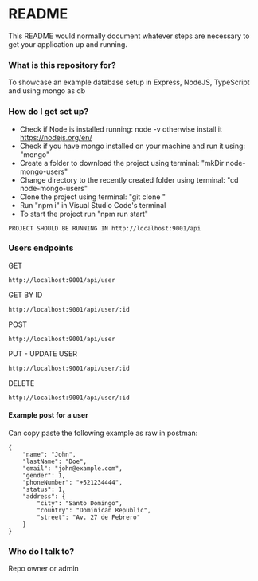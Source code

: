 # README

This README would normally document whatever steps are necessary to get your application up and running.

### What is this repository for?

To showcase an example database setup in Express, NodeJS, TypeScript and using mongo as db

### How do I get set up?

- Check if Node is installed running: node -v otherwise install it https://nodejs.org/en/
- Check if you have mongo installed on your machine and run it using: "mongo"
- Create a folder to download the project using terminal: "mkDir node-mongo-users"
- Change directory to the recently created folder using terminal: "cd node-mongo-users"
- Clone the project using terminal: "git clone <project-directory>"
- Run "npm i" in Visual Studio Code's terminal
- To start the project run "npm run start"

```
PROJECT SHOULD BE RUNNING IN http://localhost:9001/api
```

### Users endpoints

GET

```
http://localhost:9001/api/user
```

GET BY ID

```
http://localhost:9001/api/user/:id
```

POST

```
http://localhost:9001/api/user
```

PUT - UPDATE USER

```
http://localhost:9001/api/user/:id
```

DELETE

```
http://localhost:9001/api/user/:id
```

#### Example post for a user

Can copy paste the following example as raw in postman:

```
{
    "name": "John",
    "lastName": "Doe",
    "email": "john@example.com",
    "gender": 1,
    "phoneNumber": "+521234444",
    "status": 1,
    "address": {
        "city": "Santo Domingo",
        "country": "Dominican Republic",
        "street": "Av. 27 de Febrero"
    }
}
```

### Who do I talk to?

Repo owner or admin
